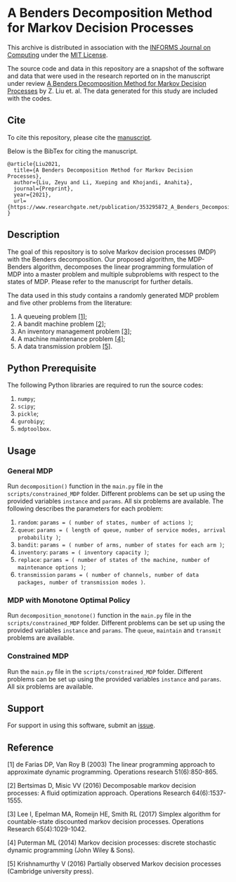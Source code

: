 
# A Benders Decomposition Method for Markov Decision Processes

This archive is distributed in association with the [INFORMS Journal on
Computing](https://pubsonline.informs.org/journal/ijoc) under the [MIT License](LICENSE).

The source code and data in this repository are a snapshot of the software and data
that were used in the research reported on in the manuscript under review 
[A Benders Decomposition Method for Markov Decision Processes](https://www.researchgate.net/publication/353295872_A_Benders_Decomposition_Method_for_Markov_Decision_Processes) by Z. Liu et. al. The data generated for this study are included with the codes.

## Cite

To cite this repository, please cite the [manuscript](https://www.researchgate.net/publication/353295872_A_Benders_Decomposition_Method_for_Markov_Decision_Processes).

Below is the BibTex for citing the manuscript.

```
@article{Liu2021,
  title={A Benders Decomposition Method for Markov Decision Processes},
  author={Liu, Zeyu and Li, Xueping and Khojandi, Anahita},
  journal={Preprint},
  year={2021},
  url={https://www.researchgate.net/publication/353295872_A_Benders_Decomposition_Method_for_Markov_Decision_Processes}
}
```

## Description

The goal of this repository is to solve Markov decision processes (MDP) with the Benders decomposition. Our proposed algorithm, the MDP-Benders algorithm, decomposes the linear programming formulation of MDP into a master problem and multiple subproblems with respect to the states of MDP. Please refer to the manuscript for further details.

The data used in this study contains a randomly generated MDP problem and five other problems from the literature:
1. A queueing problem [[1]](#1);
2. A bandit machine problem [[2]](#2);
3. An inventory management problem [[3]](#3);
4. A machine maintenance problem [[4]](#4);
5. A data transmission problem [[5]](#5).


## Python Prerequisite

The following Python libraries are required to run the source codes:
1. `numpy`;
2. `scipy`;
3. `pickle`;
4. `gurobipy`;
5. `mdptoolbox`.

## Usage

### General MDP

Run `decomposition()` function in the `main.py` file in the `scripts/constrained_MDP` folder. Different problems can be set up using the provided variables `instance` and `params`. All six problems are available. The following describes the parameters for each problem:
1. `random`: `params = ( number of states, number of actions )`;
2. `queue`: `params = ( length of queue, number of service modes, arrival probability )`;
3. `bandit`: `params = ( number of arms, number of states for each arm )`;
4. `inventory`: `params = ( inventory capacity )`;
5. `replace`: `params = ( number of states of the machine, number of maintenance options )`;
6. `transmission` `params = ( number of channels, number of data packages, number of transmission modes )`.

### MDP with Monotone Optimal Policy

Run `decomposition_monotone()` function in the `main.py` file in the `scripts/constrained_MDP` folder. Different problems can be set up using the provided variables `instance` and `params`. The `queue`, `maintain` and `transmit` problems are available.

### Constrained MDP

Run the `main.py` file in the `scripts/constrained_MDP` folder. Different problems can be set up using the provided variables `instance` and `params`. All six problems are available.

## Support

For support in using this software, submit an
[issue](https://github.com/ILABUTK/Benders_Decomposition_for_MDP/issues/new).

## Reference
<a id="1">[1]</a> de Farias DP, Van Roy B (2003) The linear programming approach to approximate dynamic programming. Operations research 51(6):850-865.

<a id="2">[2]</a> Bertsimas D, Misic VV (2016) Decomposable markov decision processes: A fluid optimization approach. Operations Research 64(6):1537-1555.

<a id="3">[3]</a> Lee I, Epelman MA, Romeijn HE, Smith RL (2017) Simplex algorithm for countable-state discounted markov decision processes. Operations Research 65(4):1029-1042.

<a id="4">[4]</a> Puterman ML (2014) Markov decision processes: discrete stochastic dynamic programming (John Wiley & Sons).

<a id="5">[5]</a> Krishnamurthy V (2016) Partially observed Markov decision processes (Cambridge university press).